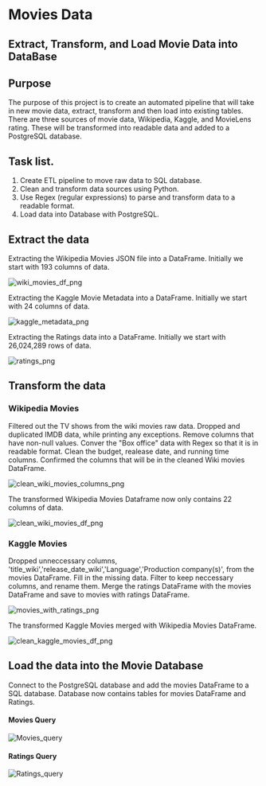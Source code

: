 # Movies Data
## Extract, Transform, and Load Movie Data into DataBase

## Purpose
The purpose of this project is to create an automated pipeline that will take in new movie data, extract, transform and then load into existing tables. There are three sources of movie data, Wikipedia, Kaggle, and MovieLens rating. These will be transformed into readable data and added to a PostgreSQL database.

## Task list.
1. Create ETL pipeline to move raw data to SQL database.
2. Clean and transform data sources using Python.
3. Use Regex (regular expressions) to parse and transform data to a readable format.
4. Load data into Database with PostgreSQL.

## Extract the data
Extracting the Wikipedia Movies JSON file into a DataFrame. Initially we start with 193 columns of data.

![wiki_movies_df_png](https://user-images.githubusercontent.com/103263248/177202351-58722505-a7a8-4c2e-acde-3035e5d52300.png)

Extracting the Kaggle Movie Metadata into a DataFrame. Initially we start with 24 columns of data.

![kaggle_metadata_png](https://user-images.githubusercontent.com/103263248/177202370-e73955ca-cb64-477e-a8d2-ec71a8250635.png)

Extracting the Ratings data into a DataFrame. Initially we start with 26,024,289 rows of data.

![ratings_png](https://user-images.githubusercontent.com/103263248/177202397-908497de-c751-4abd-a112-45ad2ccf656c.png)

## Transform the data

### Wikipedia Movies
 Filtered out the TV shows from the wiki movies raw data. Dropped and duplicated IMDB data, while printing any exceptions. Remove columns that have non-null values. Conver the "Box office" data with Regex so that it is in readable format. Clean the budget, realease date, and running time columns. Confirmed the columns that will be in the cleaned Wiki movies DataFrame.

![clean_wiki_movies_columns_png](https://user-images.githubusercontent.com/103263248/177202426-13643dc8-2398-4912-bd19-3f8f3822a7f0.png)

 The transformed Wikipedia Movies Dataframe now only contains 22 columns of data.

 ![clean_wiki_movies_df_png](https://user-images.githubusercontent.com/103263248/177202449-1a8ea173-4d69-4c49-93ef-904fbd9ff1c7.png)

### Kaggle Movies 
Dropped unneccessary columns, 'title_wiki','release_date_wiki','Language','Production company(s)', from the movies DataFrame. Fill in the missing data. Filter to keep neccessary columns, and rename them. Merge the ratings DataFrame with the movies DataFrame and save to movies with ratings DataFrame.

![movies_with_ratings_png](https://user-images.githubusercontent.com/103263248/177202511-f94476fa-67aa-4cdb-b9e3-9f126535635e.png)

The transformed Kaggle Movies merged with Wikipedia Movies DataFrame.

![clean_kaggle_movies_df_png](https://user-images.githubusercontent.com/103263248/177202474-f3ea7dac-7df1-4e32-be71-9d8b6160b807.png)

## Load the data into the Movie Database
Connect to the PostgreSQL database and add the movies DataFrame to a SQL database. Database now contains tables for movies DataFrame and Ratings.
#### Movies Query
![Movies_query](https://user-images.githubusercontent.com/103263248/177202537-287d63fd-4304-46dd-9eb0-c1d88df71490.png)

#### Ratings Query
![Ratings_query](https://user-images.githubusercontent.com/103263248/177202563-77836e27-3814-469a-bb61-b3288662addd.png)
